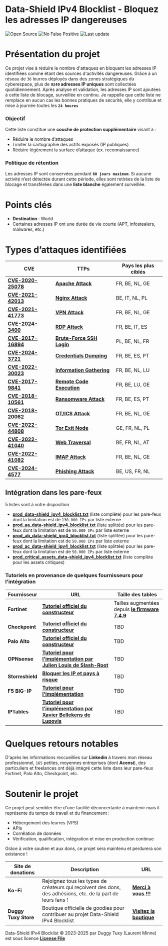 # Data-Shield IPv4 Blocklist - Bloquez les adresses IP dangereuses

<p align="center">


  ![Open Source](https://img.shields.io/badge/Open%20Source-100%25-brightgreen?style=for-the-badge&logo=opensourceinitiative)
  ![No False Positive](https://img.shields.io/badge/No_False_Positive-100%25-green?style=for-the-badge&logo=cachet)
  ![Last update](https://img.shields.io/github/last-commit/duggytuxy/Intelligence_IPv4_Blocklist?label=Last%20update&color=informational&style=for-the-badge&logo=github)
  </p>

# Présentation du projet

Ce projet vise à réduire le nombre d'attaques en bloquant les adresses IP identifiées comme étant des sources d'activités dangereuses. Grâce à un réseau de ```36``` leurres déployés dans des zones stratégiques du cyberespace, plus de **```9240``` adresses IP uniques** sont collectées quotidiennement. Après analyse et validation, les adresses IP sont ajoutées à cette liste de blocage, surveillée en continu. Je rappelle que cette liste ne remplace en aucun cas les bonnes pratiques de sécurité, elle y contribue et mise à journée toutes les **```24 heures```**

### Objectif

Cette liste constitue une **couche de protection supplémentaire** visant à :

- Réduire le nombre d’attaques
- Limiter la cartographie des actifs exposés (IP publiques)
- Réduire légèrement la surface d’attaque (ex. reconnaissance)

### Politique de rétention

Les adresses IP sont conservées pendant **```60 jours maximum```**. Si aucune activité n’est détectée durant cette période, elles sont retirées de la liste de blocage et transférées dans une **liste blanche** également surveillée.

# Points clés 

- **Destination** : World  
- Certaines adresses IP ont une durée de vie courte (APT, infostealers, malwares, etc.)

# Types d’attaques identifiées

| **CVE** | **TTPs** | **Pays les plus ciblés** |
|---|---|---|
| [**CVE-2020-25078**](https://cti.wazuh.com/vulnerabilities/cves/CVE-2020-25078) | [**Apache Attack**](https://attack.mitre.org/techniques/T1190/) | FR, BE, NL, GE |
| [**CVE-2021-42013**](https://cti.wazuh.com/vulnerabilities/cves/CVE-2021-42013) | [**Nginx Attack**](https://attack.mitre.org/techniques/T1102/) | BE, IT, NL, PL |
| [**CVE-2021-41773**](https://cti.wazuh.com/vulnerabilities/cves/CVE-2021-41773) | [**VPN Attack**](https://attack.mitre.org/techniques/T1133/) | FR, BE, NL, GE |
| [**CVE-2024-3400**](https://cti.wazuh.com/vulnerabilities/cves/CVE-2024-3400) | [**RDP Attack**](https://attack.mitre.org/techniques/T1021/001/) | FR, BE, IT, ES |
| [**CVE-2017-16894**](https://cti.wazuh.com/vulnerabilities/cves/CVE-2017-16894) | [**Brute-Force SSH Login**](https://attack.mitre.org/techniques/T1110/) | PL, BE, NL, FR |
| [**CVE-2024-3721**](https://cti.wazuh.com/vulnerabilities/cves/CVE-2024-3721) | [**Credentials Dumping**](https://attack.mitre.org/techniques/T1003/) | FR, BE, ES, PT |
| [**CVE-2022-30023**](https://cti.wazuh.com/vulnerabilities/cves/CVE-2022-30023) | [**Information Gathering**](https://attack.mitre.org/techniques/T1591/) | FR, BE, NL, LU |
| [**CVE-2017-9841**](https://cti.wazuh.com/vulnerabilities/cves/CVE-2017-9841) | [**Remote Code Execution**](https://attack.mitre.org/techniques/T1210/) | FR, BE, LU, GE |
| [**CVE-2018-10561**](https://cti.wazuh.com/vulnerabilities/cves/CVE-2018-10561) | [**Ransomware Attack**](https://attack.mitre.org/techniques/T1486/) | FR, BE, ES, PT |
| [**CVE-2018-20062**](https://cti.wazuh.com/vulnerabilities/cves/CVE-2018-20062) | [**OT/ICS Attack**](https://attack.mitre.org/techniques/ics/) | FR, BE, NL, GE |
| [**CVE-2022-44808**](https://cti.wazuh.com/vulnerabilities/cves/CVE-2022-44808) | [**Tor Exit Node**](https://attack.mitre.org/software/S0183/) | GE, FR, NL, PL |
| [**CVE-2022-41040**](https://cti.wazuh.com/vulnerabilities/cves/CVE-2022-41040) | [**Web Traversal**](https://capec.mitre.org/data/definitions/139.html) | BE, FR, NL, AT |
| [**CVE-2022-41082**](https://cti.wazuh.com/vulnerabilities/cves/CVE-2022-41082) | [**IMAP Attack**](https://attack.mitre.org/techniques/T1071/003/) | FR, BE, NL, GE |
| [**CVE-2024-4577**](https://cti.wazuh.com/vulnerabilities/cves/CVE-2024-4577) | [**Phishing Attack**](https://attack.mitre.org/techniques/T1566/) | BE, US, FR, NL |

## Intégration dans les pare-feux

5 listes sont à votre disposition

- [**prod_data-shield_ipv4_blocklist.txt**](https://raw.githubusercontent.com/duggytuxy/Data-Shield_IPv4_Blocklist/refs/heads/main/prod_data-shield_ipv4_blocklist.txt) (liste complète) pour les pare-feux dont la limitation est de ```130.000 IPs``` par liste externe
- [**prod_aa_data-shield_ipv4_blocklist.txt**](https://raw.githubusercontent.com/duggytuxy/Data-Shield_IPv4_Blocklist/refs/heads/main/prod_aa_data-shield_ipv4_blocklist.txt) (liste splittée) pour les pare-feux dont la limitation est de ```50.000 IPs``` par liste externe
- [**prod_ab_data-shield_ipv4_blocklist.txt**](https://raw.githubusercontent.com/duggytuxy/Data-Shield_IPv4_Blocklist/refs/heads/main/prod_ab_data-shield_ipv4_blocklist.txt) (liste splittée) pour les pare-feux dont la limitation est de ```50.000 IPs``` par liste externe
- [**prod_ac_data-shield_ipv4_blocklist.txt**](https://raw.githubusercontent.com/duggytuxy/Data-Shield_IPv4_Blocklist/refs/heads/main/prod_ac_data-shield_ipv4_blocklist.txt) (liste splittée) pour les pare-feux dont la limitation est de ```50.000 IPs``` par liste externe
- [**prod_critical_assets_data-shield_ipv4_blocklist.txt**](https://raw.githubusercontent.com/duggytuxy/Data-Shield_IPv4_Blocklist/refs/heads/main/prod_critical_assets_data-shield_ipv4_blocklist.txt) (liste complète pour les assets critiques)

### Tutoriels en provenance de quelques fournisseurs pour l'intégration

| **Fournisseur** | **URL** | **Taille des tables** |
|---|---|---|
| **Fortinet** | [**Tutoriel officiel du constructeur**](https://docs.fortinet.com/document/fortigate/7.4.9/administration-guide/379433/configuring-a-threat-feed#threat-ext) | Tailles augmentées depuis [**le firmware 7.4.9**](https://docs.fortinet.com/document/fortigate/7.4.9/fortios-release-notes/626946/changes-in-table-size)
| **Checkpoint** | [**Tutoriel officiel du constructeur**](https://sc1.checkpoint.com/documents/R80.20SP/WebAdminGuides/EN/CP_R80.20SP_Maestro_AdminGuide/Topics-Maestro-AG/IP-Block-Feature.htm) | TBD |
| **Palo Alto** | [**Tutoriel officiel du constructeur**](https://docs.paloaltonetworks.com/network-security/security-policy/administration/objects/external-dynamic-lists/configure-the-firewall-to-access-an-external-dynamic-list#configure-the-firewall-to-access-an-external-dynamic-list-panorama) | TBD |
| **OPNsense** | [**Tutoriel pour l'implémentation par Julien Louis de Slash-Root**](https://slash-root.fr/opnsense-block-malicious-ips/) | TBD |
| **Stormshield**| [**Bloquer les IP et pays à risque**](https://www.youtube.com/watch?v=yT2oas7M2UM) | TBD |
| **F5 BIG-IP** | [**Tutoriel pour l'implémentation**](https://my.f5.com/manage/s/article/K10978895) | TBD |
| **IPTables** | [**Tutoriel pour l'implémentation par Xavier Bellekens de Lupovis**](https://www.linkedin.com/posts/activity-7125481101728313345-b8jM?utm_source=share&utm_medium=member_desktop&rcm=ACoAADJ9YewBc1fr8fd-5mpMe1Y5NVm1XEF4ZG) | TBD |

# Quelques retours notables

D'après les informations reccueillies sur **Linkedin** à travers mon réseau professionnel, ```165``` petites, moyennes entreprises (dont **Acensi**), des particuliers et freelances ont déjà intégré cette liste dans leur pare-feux Fortinet, Palo Alto, Checkpoint, etc.

# Soutenir le projet

Ce projet peut sembler être d'une facilité déconcertante à maintenir mais il représente du temps de travail et du financement :

- Hébergement des leurres (VPS)
- APIs
- Corrélation de données
- Vérification, qualification, intégration et mise en production continue

Grâce à votre soutien et aux dons, ce projet sera maintenu et perdurera son existance !

| **Site de donations** | **Description** | **URL** |
|---|---|---|
| **Ko-Fi** | Rejoignez tous les types de créateurs qui reçoivent des dons, des adhésions, etc. de la part de leurs fans ! | [**Merci à vous !!!**](https://ko-fi.com/laurentmduggytuxy) |
| **Duggy Tuxy Store** | Boutique officielle de goodies pour contribuer au projet Data-Shield IPv4 Blocklist | [**Visitez la boutique**](https://duggy-tuxy.myspreadshop.be/) |

Data-Shield IPv4 Blocklist © 2023-2025 par Duggy Tuxy (Laurent Minne) est sous licence [**License File**](/LICENSE)
